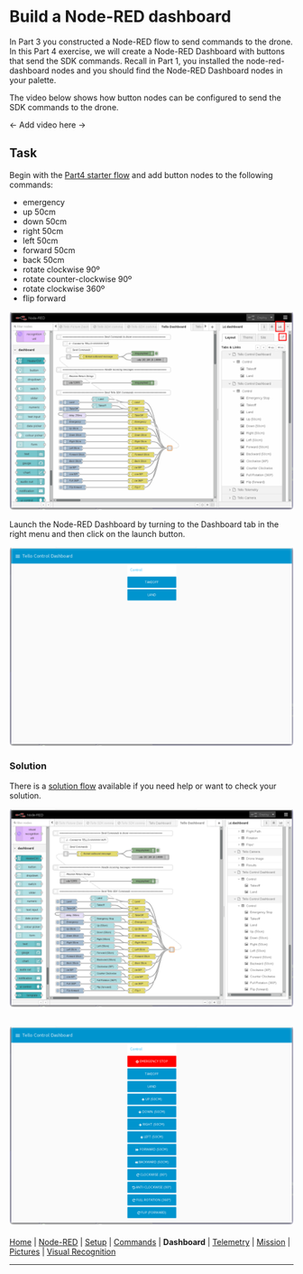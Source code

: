 # Build a Node-RED dashboard

In Part 3 you constructed a Node-RED flow to send commands to the drone. In this Part 4 exercise, we will create a Node-RED Dashboard with buttons that send the SDK commands. Recall in Part 1, you installed the node-red-dashboard nodes and you should find the Node-RED Dashboard nodes in your palette.

The video below shows how button nodes can be configured to send the SDK commands to the drone.

<- Add video here ->

## Task

Begin with the [Part4 starter flow](/flows/starter/part4_starter.json) and add button nodes to the following commands:

- emergency
- up 50cm
- down 50cm
- right 50cm
- left 50cm
- forward 50cm
- back 50cm
- rotate clockwise 90º
- rotate counter-clockwise 90º
- rotate clockwise 360º
- flip forward

![Tello Control Dashboard Starter flow](/docs/screenshots/NodeRED-Tello-Dashboard-Starter-flow.png?raw=true "Tello Control Dashboard Starter flow")

Launch the Node-RED Dashboard by turning to the Dashboard tab in the right menu and then click on the launch button.

![Tello Controls Dashboard Buttons](/docs/screenshots/NodeRED-Tello-Controls-Dashboard-Starter.png?raw=true "Tello Controls Dashboard Starter")


### Solution

There is a [solution flow](/flows/solutions/part4_solution.json) available if you need help or want to check your solution.

![Tello Control Dashboard Solution flow](/docs/screenshots/NodeRED-Tello-Dashboard-Solution-flow.png?raw=true "Tello Control Dashboard Solution flow")

![Tello Controls Dashboard Buttons](/docs/screenshots/NodeRED-Tello-Controls-Dashboard-Solution.png?raw=true "Tello Controls Dashboard Solution")
---

[Home](/README.md) | [Node-RED](/docs/PART1.md) | [Setup](/docs/PART2.md) | [Commands](/docs/PART3.md) | **Dashboard** | [Telemetry](/docs/PART5.md) | [Mission](/docs/PART6.md) | [Pictures](/docs/PART7.md) | [Visual Recognition](/docs/PART8.md)

---
